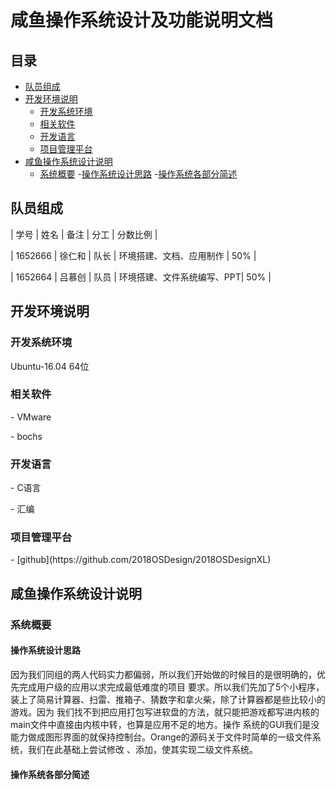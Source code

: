 # 咸鱼操作系统设计及功能说明文档

## 目录
<!-- MarkdownTOC -->

- [队员组成](#队员组成)
- [开发环境说明](#开发环境说明)
  - [开发系统环境](#开发系统环境)
  - [相关软件](#相关软件)
  - [开发语言](#开发语言)
  - [项目管理平台](#项目管理平台)
- [咸鱼操作系统设计说明](#咸鱼操作系统设计说明)
  - [系统概要](#系统概要)
    -[操作系统设计思路](#操作系统设计思路)
    -[操作系统各部分简述](#操作系统各部分简述)



<!-- MarkdownTOC -->
<h2 id="队员组成"> 队员组成</h2>
<p>|  学号   |  姓名  | 备注 |            分工            | 分数比例 |</p>
<p>| 1652666 | 徐仁和 | 队长 |   环境搭建、文档、应用制作  |    50%   |</p>
<p>| 1652664 | 吕慕创 | 队员 |  环境搭建、文件系统编写、PPT|    50%   |</p>

<h2 id="开发环境说明"> 开发环境说明</h2>
<h3 id="开发系统环境"> 开发系统环境</h3>
Ubuntu-16.04 64位 
<h3 id="相关软件"> 相关软件</h3>
<p>- VMware</p>
<p>- bochs</p>
<h3 id="开发语言"> 开发语言</h3>
<p>- C语言</p>
<p>- 汇编</p>
<h3 id="项目管理平台"> 项目管理平台</h3>
- [github](https://github.com/2018OSDesign/2018OSDesignXL)



<h2 id="咸鱼操作系统设计说明"> 咸鱼操作系统设计说明</h2>
<h3 id="系统概要"> 系统概要</h3>
<h4 id="操作系统设计思路"> 操作系统设计思路</h4>
因为我们同组的两人代码实力都偏弱，所以我们开始做的时候目的是很明确的，优先完成用户级的应用以求完成最低难度的项目
要求。所以我们先加了5个小程序，装上了简易计算器、扫雷、推箱子、猜数字和拿火柴，除了计算器都是些比较小的游戏。因为
我们找不到把应用打包写进软盘的方法，就只能把游戏都写进内核的main文件中直接由内核中转，也算是应用不足的地方。操作
系统的GUI我们是没能力做成图形界面的就保持控制台。Orange的源码关于文件时简单的一级文件系统，我们在此基础上尝试修改
、添加，使其实现二级文件系统。
<h4 id="操作系统各部分简述"> 操作系统各部分简述</h4>
